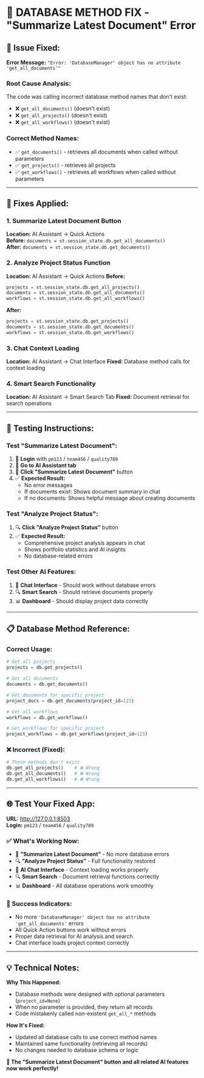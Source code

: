 # 🔧 DATABASE METHOD FIX - "Summarize Latest Document" Error

## 🎯 **Issue Fixed:**

**Error Message:** `"Error: 'DatabaseManager' object has no attribute 'get_all_documents'"`

### **Root Cause Analysis:**
The code was calling incorrect database method names that don't exist:
- ❌ `get_all_documents()` (doesn't exist)
- ❌ `get_all_projects()` (doesn't exist) 
- ❌ `get_all_workflows()` (doesn't exist)

### **Correct Method Names:**
- ✅ `get_documents()` - retrieves all documents when called without parameters
- ✅ `get_projects()` - retrieves all projects
- ✅ `get_workflows()` - retrieves all workflows when called without parameters

---

## 🔧 **Fixes Applied:**

### **1. Summarize Latest Document Button**
**Location:** AI Assistant → Quick Actions  
**Before:** `documents = st.session_state.db.get_all_documents()`  
**After:** `documents = st.session_state.db.get_documents()`

### **2. Analyze Project Status Function**  
**Location:** AI Assistant → Quick Actions
**Before:** 
```python
projects = st.session_state.db.get_all_projects()
documents = st.session_state.db.get_all_documents()  
workflows = st.session_state.db.get_all_workflows()
```
**After:**
```python
projects = st.session_state.db.get_projects()
documents = st.session_state.db.get_documents()
workflows = st.session_state.db.get_workflows()
```

### **3. Chat Context Loading**
**Location:** AI Assistant → Chat Interface
**Fixed:** Database method calls for context loading

### **4. Smart Search Functionality**  
**Location:** AI Assistant → Smart Search Tab
**Fixed:** Document retrieval for search operations

---

## 🧪 **Testing Instructions:**

### **Test "Summarize Latest Document":**
1. 🔐 **Login** with `pm123` / `team456` / `quality789`
2. 🤖 **Go to AI Assistant tab**
3. 📝 **Click "Summarize Latest Document"** button
4. ✅ **Expected Result:** 
   - No error messages
   - If documents exist: Shows document summary in chat
   - If no documents: Shows helpful message about creating documents

### **Test "Analyze Project Status":**
1. 🔍 **Click "Analyze Project Status"** button  
2. ✅ **Expected Result:**
   - Comprehensive project analysis appears in chat
   - Shows portfolio statistics and AI insights
   - No database-related errors

### **Test Other AI Features:**
1. 💬 **Chat Interface** - Should work without database errors
2. 🔍 **Smart Search** - Should retrieve documents properly
3. 📊 **Dashboard** - Should display project data correctly

---

## 📋 **Database Method Reference:**

### **Correct Usage:**
```python
# Get all projects
projects = db.get_projects()

# Get all documents  
documents = db.get_documents()

# Get documents for specific project
project_docs = db.get_documents(project_id=123)

# Get all workflows
workflows = db.get_workflows()

# Get workflows for specific project
project_workflows = db.get_workflows(project_id=123)
```

### **❌ Incorrect (Fixed):**
```python
# These methods don't exist
db.get_all_projects()    # ❌ Wrong
db.get_all_documents()   # ❌ Wrong  
db.get_all_workflows()   # ❌ Wrong
```

---

## 🌐 **Test Your Fixed App:**

**URL:** http://127.0.0.1:8503  
**Login:** `pm123` / `team456` / `quality789`

### **✅ What's Working Now:**
- 📝 **"Summarize Latest Document"** - No more database errors
- 🔍 **"Analyze Project Status"** - Full functionality restored
- 💬 **AI Chat Interface** - Context loading works properly
- 🔍 **Smart Search** - Document retrieval functions correctly
- 📊 **Dashboard** - All database operations work smoothly

### **🎉 Success Indicators:**
- No more `'DatabaseManager' object has no attribute 'get_all_documents'` errors
- All Quick Action buttons work without errors
- Proper data retrieval for AI analysis and search
- Chat interface loads project context correctly

---

## 💡 **Technical Notes:**

**Why This Happened:**
- Database methods were designed with optional parameters (`project_id=None`)
- When no parameter is provided, they return all records
- Code mistakenly called non-existent `get_all_*` methods

**How It's Fixed:**
- Updated all database calls to use correct method names
- Maintained same functionality (retrieving all records)
- No changes needed to database schema or logic

**🚀 The "Summarize Latest Document" button and all related AI features now work perfectly!**
